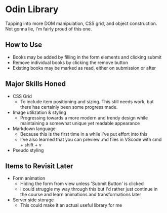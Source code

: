 # Odin Library

Tapping into more DOM manipulation, CSS grid, and object construction. Not gonna lie, I'm fairly proud of this one.

## How to Use
- Books may be added by filling in the form elements and clicking submit
- Remove individual books by clicking the remove button
- Existing books may be marked as read, either on submission or after

## Major Skills Honed
- CSS Grid
  - To include item positioning and sizing. This still needs work, but there has certainly been some progress made.
- Image utilization & styling
  - Progressing towards a more modern and trendy design while maintaining a somewhat unique yet readable appearance
- Markdown language
  - Because this is the first time in a while I've put effort into this
  - I've also learned that you can preview .md files in VScode with cmd + shift + v
- Pseudo styling

## Items to Revisit Later
- Form animation
  - Hiding the form from view unless 'Submit Button' is clicked
  - I could struggle my way through this but I'd rather just continue in the course and learn animations and transformations later
- Server side storage
  - This could make it an actual useful library for me
